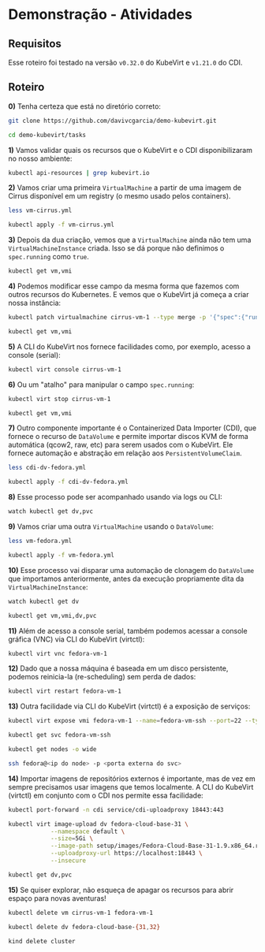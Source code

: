 # Demonstração - Atividades

## Requisitos

Esse roteiro foi testado na versão `v0.32.0` do KubeVirt e `v1.21.0` do CDI.

## Roteiro

**0)** Tenha certeza que está no diretório correto:

```bash
git clone https://github.com/davivcgarcia/demo-kubevirt.git

cd demo-kubevirt/tasks
```

**1)** Vamos validar quais os recursos que o KubeVirt e o CDI disponibilizaram no nosso ambiente:

```bash
kubectl api-resources | grep kubevirt.io
```

**2)** Vamos criar uma primeira `VirtualMachine` a partir de uma imagem de Cirrus disponível em um registry (o mesmo usado pelos containers).

```bash
less vm-cirrus.yml

kubectl apply -f vm-cirrus.yml
```

**3)** Depois da dua criação, vemos que a `VirtualMachine` ainda não tem uma `VirtualMachineInstance` criada. Isso se dá porque não definimos o `spec.running` como `true`.

```bash
kubectl get vm,vmi
```

**4)** Podemos modificar esse campo da mesma forma que fazemos com outros recursos do Kubernetes. E vemos que o KubeVirt já começa a criar nossa instância:

```bash
kubectl patch virtualmachine cirrus-vm-1 --type merge -p '{"spec":{"running":true}}'

kubectl get vm,vmi
```

**5)** A CLI do KubeVirt nos fornece facilidades como, por exemplo, acesso a console (serial):

```bash
kubectl virt console cirrus-vm-1
```

**6)** Ou um "atalho" para manipular o campo `spec.running`:

```bash
kubectl virt stop cirrus-vm-1

kubectl get vm,vmi
```

**7)** Outro componente importante é o Containerized Data Importer (CDI), que fornece o recurso de `DataVolume` e permite importar discos KVM de forma automática (qcow2, raw, etc) para serem usados com o KubeVirt. Ele fornece automação e abstração em relação aos `PersistentVolumeClaim`.

```bash
less cdi-dv-fedora.yml

kubectl apply -f cdi-dv-fedora.yml
```

**8)** Esse processo pode ser acompanhado usando via logs ou CLI:

```bash
watch kubectl get dv,pvc
```

**9)** Vamos criar uma outra `VirtualMachine` usando o `DataVolume`:

```bash
less vm-fedora.yml

kubectl apply -f vm-fedora.yml
```

**10)** Esse processo vai disparar uma automação de clonagem do `DataVolume` que importamos anteriormente, antes da execução propriamente dita da `VirtualMachineInstance`:

```bash
watch kubectl get dv

kubectl get vm,vmi,dv,pvc
```

**11)** Além de acesso a console serial, também podemos acessar a console gráfica (VNC) via CLI do KubeVirt (virtctl):

```bash
kubectl virt vnc fedora-vm-1
```

**12)** Dado que a nossa máquina é baseada em um disco persistente, podemos reinicia-la (re-scheduling) sem perda de dados:

```bash
kubectl virt restart fedora-vm-1
```

**13)** Outra facilidade via CLI do KubeVirt (virtctl) é a exposição de serviços:

```bash
kubectl virt expose vmi fedora-vm-1 --name=fedora-vm-ssh --port=22 --type=NodePort

kubectl get svc fedora-vm-ssh

kubectl get nodes -o wide

ssh fedora@<ip do node> -p <porta externa do svc>
```

**14)** Importar imagens de repositórios externos é importante, mas de vez em sempre precisamos usar imagens que temos localmente. A CLI do KubeVirt (virtctl) em conjunto com o CDI nos permite essa facilidade:

```bash
kubectl port-forward -n cdi service/cdi-uploadproxy 18443:443

kubectl virt image-upload dv fedora-cloud-base-31 \
            --namespace default \
            --size=5Gi \
            --image-path setup/images/Fedora-Cloud-Base-31-1.9.x86_64.raw.xz \
            --uploadproxy-url https://localhost:18443 \
            --insecure

kubectl get dv,pvc
```

**15)** Se quiser explorar, não esqueça de apagar os recursos para abrir espaço para novas aventuras!

```bash
kubectl delete vm cirrus-vm-1 fedora-vm-1

kubectl delete dv fedora-cloud-base-{31,32}

kind delete cluster
```
